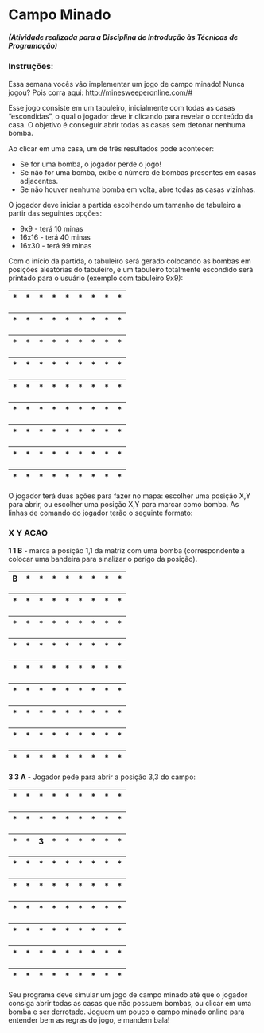 # Campo Minado
##### (Atividade realizada para a Disciplina de Introdução às Técnicas de Programação)

### Instruções:

Essa semana vocês vão implementar um jogo de campo minado! Nunca jogou? Pois
corra aqui: http://minesweeperonline.com/#

Esse jogo consiste em um tabuleiro, inicialmente com todas as casas “escondidas”,
o qual o jogador deve ir clicando para revelar o conteúdo da casa. O objetivo é conseguir
abrir todas as casas sem detonar nenhuma bomba.

Ao clicar em uma casa, um de três resultados pode acontecer:
* Se for uma bomba, o jogador perde o jogo!
* Se não for uma bomba, exibe o número de bombas presentes em casas adjacentes.
* Se não houver nenhuma bomba em volta, abre todas as casas vizinhas.

O jogador deve iniciar a partida escolhendo um tamanho de tabuleiro a partir das
seguintes opções:
* 9x9 - terá 10 minas
* 16x16 - terá 40 minas
* 16x30 - terá 99 minas

Com o início da partida, o tabuleiro será gerado colocando as bombas em posições
aleatórias do tabuleiro, e um tabuleiro totalmente escondido será printado para o usuário
(exemplo com tabuleiro 9x9):

\* | \* | \* | \* | \* | \* | \* | \* | \*
---|----|----|----|----|----|----|----|---

\* | \* | \* | \* | \* | \* | \* | \* | \*
---|----|----|----|----|----|----|----|---

\* | \* | \* | \* | \* | \* | \* | \* | \*
---|----|----|----|----|----|----|----|---

\* | \* | \* | \* | \* | \* | \* | \* | \*
---|----|----|----|----|----|----|----|---

\* | \* | \* | \* | \* | \* | \* | \* | \*
---|----|----|----|----|----|----|----|---

\* | \* | \* | \* | \* | \* | \* | \* | \*
---|----|----|----|----|----|----|----|---

\* | \* | \* | \* | \* | \* | \* | \* | \*
---|----|----|----|----|----|----|----|---

\* | \* | \* | \* | \* | \* | \* | \* | \*
---|----|----|----|----|----|----|----|---

\* | \* | \* | \* | \* | \* | \* | \* | \*
---|----|----|----|----|----|----|----|---

O jogador terá duas ações para fazer no mapa: escolher uma posição X,Y para abrir,
ou escolher uma posição X,Y para marcar como bomba. As linhas de comando do jogador
terão o seguinte formato: 
### X Y ACAO
  
**1 1 B** - marca a posição 1,1 da matriz com uma bomba (correspondente a colocar uma
bandeira para sinalizar o perigo da posição).

B | \* | \* | \* | \* | \* | \* | \* | \*
---|----|----|----|----|----|----|----|---

\* | \* | \* | \* | \* | \* | \* | \* | \*
---|----|----|----|----|----|----|----|---

\* | \* | \* | \* | \* | \* | \* | \* | \*
---|----|----|----|----|----|----|----|---

\* | \* | \* | \* | \* | \* | \* | \* | \*
---|----|----|----|----|----|----|----|---

\* | \* | \* | \* | \* | \* | \* | \* | \*
---|----|----|----|----|----|----|----|---

\* | \* | \* | \* | \* | \* | \* | \* | \*
---|----|----|----|----|----|----|----|---

\* | \* | \* | \* | \* | \* | \* | \* | \*
---|----|----|----|----|----|----|----|---

\* | \* | \* | \* | \* | \* | \* | \* | \*
---|----|----|----|----|----|----|----|---

\* | \* | \* | \* | \* | \* | \* | \* | \*
---|----|----|----|----|----|----|----|---

**3 3 A** - Jogador pede para abrir a posição 3,3 do campo:


\* | \* | \* | \* | \* | \* | \* | \* | \*
---|----|----|----|----|----|----|----|---

\* | \* | \* | \* | \* | \* | \* | \* | \*
---|----|----|----|----|----|----|----|---

\* | \* | 3 | \* | \* | \* | \* | \* | \*
---|----|----|----|----|----|----|----|---

\* | \* | \* | \* | \* | \* | \* | \* | \*
---|----|----|----|----|----|----|----|---

\* | \* | \* | \* | \* | \* | \* | \* | \*
---|----|----|----|----|----|----|----|---

\* | \* | \* | \* | \* | \* | \* | \* | \*
---|----|----|----|----|----|----|----|---

\* | \* | \* | \* | \* | \* | \* | \* | \*
---|----|----|----|----|----|----|----|---

\* | \* | \* | \* | \* | \* | \* | \* | \*
---|----|----|----|----|----|----|----|---

\* | \* | \* | \* | \* | \* | \* | \* | \*
---|----|----|----|----|----|----|----|---

Seu programa deve simular um jogo de campo minado até que o jogador consiga
abrir todas as casas que não possuem bombas, ou clicar em uma bomba e ser derrotado.
Joguem um pouco o campo minado online para entender bem as regras do jogo, e mandem
bala!
